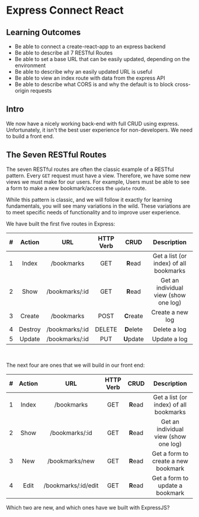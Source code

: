 # Express Connect React

## Learning Outcomes

- Be able to connect a create-react-app to an express backend
- Be able to describe all 7 RESTful Routes
- Be able to set a base URL that can be easily updated, depending on the environment
- Be able to describe why an easily updated URL is useful
- Be able to view an index route with data from the express API
- Be able to describe what CORS is and why the default is to block cross-origin requests

## Intro

We now have a nicely working back-end with full CRUD using express. Unfortunately, it isn't the best user experience for non-developers. We need to build a front end.

## The Seven RESTful Routes

The seven RESTful routes are often the classic example of a RESTful pattern. Every `GET` request must have a view. Therefore, we have some new views we must make for our users. For example, Users must be able to see a form to make a new bookmark/access the `update` route.

While this pattern is classic, and we will follow it exactly for learning fundamentals, you will see many variations in the wild. These variations are to meet specific needs of functionality and to improve user experience.

We have built the first five routes in Express:

|  #  | Action  |      URL       | HTTP Verb |    CRUD    |              Description               |
| :-: | :-----: | :------------: | :-------: | :--------: | :------------------------------------: |
|  1  |  Index  |   /bookmarks   |    GET    |  **R**ead  | Get a list (or index) of all bookmarks |
|  2  |  Show   | /bookmarks/:id |    GET    |  **R**ead  | Get an individual view (show one log)  |
|  3  | Create  |   /bookmarks   |   POST    | **C**reate |            Create a new log            |
|  4  | Destroy | /bookmarks/:id |  DELETE   | **D**elete |              Delete a log              |
|  5  | Update  | /bookmarks/:id |    PUT    | **U**pdate |              Update a log              |

<br />

The next four are ones that we will build in our front end:

|  #  | Action |         URL         | HTTP Verb |   CRUD   |              Description               |
| :-: | :----: | :-----------------: | :-------: | :------: | :------------------------------------: |
|  1  | Index  |     /bookmarks      |    GET    | **R**ead | Get a list (or index) of all bookmarks |
|  2  |  Show  |   /bookmarks/:id    |    GET    | **R**ead | Get an individual view (show one log)  |
|  3  |  New   |   /bookmarks/new    |    GET    | **R**ead |  Get a form to create a new bookmark   |
|  4  |  Edit  | /bookmarks/:id/edit |    GET    | **R**ead |    Get a form to update a bookmark     |

Which two are new, and which ones have we built with ExpressJS?
